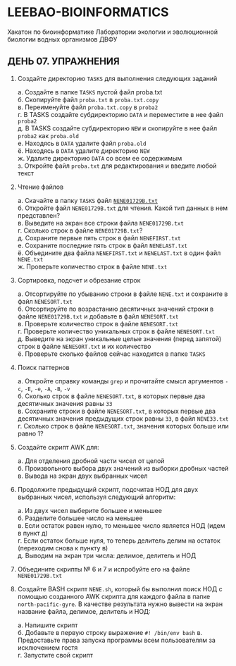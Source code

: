 # LEEBAO-BIOINFORMATICS

Хакатон по биоинформатике Лаборатории экологии и эволюционной биологии водных организмов ДВФУ

## ДЕНЬ 07. УПРАЖНЕНИЯ

1. Создайте директорию `TASKS` для выполнения следующих заданий

   а. Создайте в папке `TASKS` пустой файл proba.txt  
   б. Скопируйте файл `proba.txt` в `proba.txt.copy`  
   в. Переименуйте файл `proba.txt.copy` в `proba2`  
   г. В TASKS создайте субдиректорию `DATA` и переместите в нее файл `proba2`  
   д. В TASKS создайте субдиректорию `NEW` и скопируйте в нее файл `proba2` как `proba.old`  
   e. Находясь в `DATA` удалите файл `proba.old`  
   ё. Находясь в `DATA` удалите директорию `NEW`  
   ж. Удалите директорию `DATA` со всем ее содержимым  
   з. Откройте файл `proba.txt` для редактирования и введите любой текст  

2. Чтение файлов

   а. Скачайте в папку `TASKS` файл [`NENE01729B.txt`](https://raw.githubusercontent.com/vinni-bio/LEEBAO-BIOINFORMATICS/master/FILES/north-pacific-gyre/NENE01729B.txt)  
   б. Откройте файл `NENE01729B.txt` для чтения. Какой тип данных в нем представлен?  
   в. Выведите на экран все строки файла `NENE01729B.txt`  
   г. Сколько строк в файле `NENE01729B.txt`?  
   д. Сохраните первые пять строк в файл `NENEFIRST.txt`  
   e. Сохраните последние пять строк в файл `NENELAST.txt`  
   ё. Объедините два файла `NENEFIRST.txt` и `NENELAST.txt` в один файл `NENE.txt`  
   ж. Проверьте количество строк в файле `NENE.txt`  
   
3. Сортировка, подсчет и обрезание строк

   а. Отсортируйте по убыванию строки в файле `NENE.txt` и сохраните в файл `NENESORT.txt`  
   б. Отсортируйте по возрастанию десятичных значений строки в файле `NENE01729B.txt` и добавьте в файл `NENESORT.txt`  
   в. Проверьте количество строк в файле `NENESORT.txt`  
   г. Проверьте количество уникальных строк в файле `NENESORT.txt`  
   д. Выведите на экран уникальные целые значения (перед запятой) строк в файле `NENESORT.txt` и их количество  
   ё. Проверьте сколько файлов сейчас находится в папке `TASKS`  
   
4. Поиск паттернов

   а. Откройте справку команды `grep` и прочитайте смысл аргументов `-c`, `-E`, `-e`, `-A`, `-B`, `-v`  
   б. Сколько строк в файле `NENESORT.txt`, в которых первые два десятичных значения равны `33`  
   в. Сохраните строки в файле `NENESORT.txt`, в которых первые два десятичных значения предыдущих строк равны `33`, в файл `NENE33.txt`  
   г. Сколько строк в файле `NENESORT.txt`, значения которых больше или равно 1?  

5. Создайте скрипт AWK для:

   а. Для отделения дробной части чисел от целой  
   б. Произвольного выбора двух значений из выборки дробных частей  
   в. Вывода на экран двух выбранных чисел

6. Продолжите предыдущий скрипт, подсчитав НОД для двух выбранных чисел, используя следующий алгоритм:

   а. Из двух чисел выберите большее и меньшее  
   б. Разделите большее число на меньшее  
   в. Если остаток равен нулю, то меньшее число является НОД (идем в пункт д)  
   г. Если остаток больше нуля, то теперь делитель делим на остаток (переходим снова к пункту в)  
   д. Выводим на экран три числа: делимое, делитель и НОД  
   
7. Объедините скрипты № 6 и 7 и испробуйте его на файле `NENE01729B.txt`  

8. Создайте BASH скрипт `NENE.sh`, который бы выполнил поиск НОД с помощью созданного AWK скрипта для каждого файла в папке `north-pacific-gyre`. В качестве результата нужно вывести на экран название файла, делимое, делитель и НОД:

   а. Напишите скрипт  
   б. Добавьте в первую строку выражение `#! /bin/env bash`
   в. Предоставьте права запуска программы всем пользователям за исключением гостя  
   г. Запустите свой скрипт  
   
   

